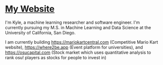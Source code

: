 # [My Website](https://kylewade.dev)

I'm Kyle, a machine learning researcher and software engineer. I'm currently pursuing my M.S. in Machine Learning and Data Science at the University of California, San Diego.

I am currently building https://mariokartcentral.com (Competitive Mario Kart website), https://where2be.app (Event platform for universities), and https://osucapital.com (Stock market which uses quantitative analysis to rank osu! players as stocks for people to invest in)
